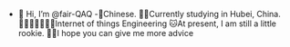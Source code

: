- 👋 Hi, I’m @fair-QAQ
-👀Chinese.
  🐱‍🐉Currently studying in Hubei, China.
🐱‍🚀🐱‍🚀🐱‍🚀✨Internet of things Engineering
🐱‍At present, I am still a little rookie.
🐱‍🏍I hope you can give me more advice

